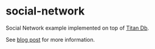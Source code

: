 social-network
==============

Social Network example implemented on top of [Titan Db](http://titan.thinkaurelius.com/).

See [blog post](https://partialflow.wordpress.com/2017/03/04/social-network-using-titan-db-part-2/) for more information.
